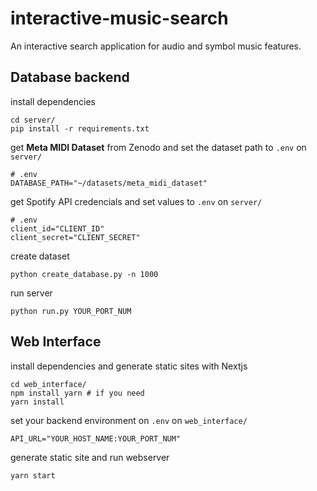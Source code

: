 # interactive-music-search

An interactive search application for audio and symbol music features.

## Database backend

install dependencies

```shell
cd server/
pip install -r requirements.txt
```

get **Meta MIDI Dataset** from Zenodo and set the dataset path to `.env` on `server/`

```shell
# .env
DATABASE_PATH="~/datasets/meta_midi_dataset"
```

get Spotify API credencials and set values to `.env` on `server/`

```shell
# .env
client_id="CLIENT_ID"
client_secret="CLIENT_SECRET"
```

create dataset

```shell
python create_database.py -n 1000
```

run server

```shell
python run.py YOUR_PORT_NUM
```

## Web Interface

install dependencies and generate static sites with Nextjs

```shell
cd web_interface/
npm install yarn # if you need
yarn install
```

set your backend environment on `.env` on `web_interface/`

```shell
API_URL="YOUR_HOST_NAME:YOUR_PORT_NUM"
```

generate static site and run webserver

```shell
yarn start
```
